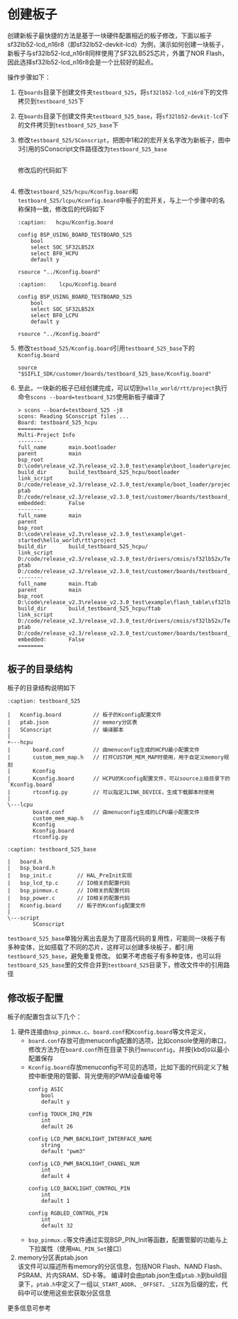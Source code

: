 # 创建板子
创建新板子最快捷的方法是基于一块硬件配置相近的板子修改，下面以板子sf32lb52-lcd_n16r8（即sf32lb52-devkit-lcd）为例，演示如何创建一块板子，新板子与sf32lb52-lcd_n16r8同样使用了SF32LB525芯片，外置了NOR Flash，因此选择sf32lb52-lcd_n16r8会是一个比较好的起点。

操作步骤如下：
1. 在`boards`目录下创建文件夹`testboard_525`，将`sf32lb52-lcd_n16r8`下的文件拷贝到`testboard_525`下
1. 在`boards`目录下创建文件夹`testboard_525_base`，将`sf32lb52-devkit-lcd`下的文件拷贝到`testboard_525_base`下
1. 修改`testboard_525/SConscript`，把图中1和2的宏开关名字改为新板子，图中3引用的SConscript文件路径改为`testboard_525_base`
    ```{image} ../../assets/create_board_sconscript.png
    ```
    修改后的代码如下
    ```{image} ../../assets/create_board_sconscript_new.png
    ```
  
1. 修改`testboard_525/hcpu/Kconfig.board`和`testboard_525/lcpu/Kconfig.board`中板子的宏开关，与上一个步骤中的名称保持一致，修改后的代码如下
    ```{code-block} kconfig
    :caption:   hcpu/Kconfig.board

    config BSP_USING_BOARD_TESTBOARD_525
        bool
        select SOC_SF32LB52X
        select BF0_HCPU
        default y

    rsource "../Kconfig.board"
    ```

    ```{code-block} kconfig
    :caption:    lcpu/Kconfig.board

    config BSP_USING_BOARD_TESTBOARD_525
        bool
        select SOC_SF32LB52X
        select BF0_LCPU
        default y

    rsource "../Kconfig.board"

    ```
1. 修改`testboad_525/Kconfig.board`引用`testboard_525_base`下的`Kconfig.board`
    ```kconfig
    source "$SIFLI_SDK/customer/boards/testboard_525_base/Kconfig.board"
    ```
1. 至此，一块新的板子已经创建完成，可以切到`hello_world/rtt/project`执行命令`scons --board=testboard_525`使用新板子编译了
    ```none
    > scons --board=testboard_525 -j8
    scons: Reading SConscript files ...
    Board: testboard_525_hcpu
    ========
    Multi-Project Info
    --------
    full_name       main.bootloader
    parent          main
    bsp_root        D:\code\release_v2.3\release_v2.3.0_test\example\boot_loader\project\butterflmicro\ram_v2
    build_dir       build_testboard_525_hcpu/bootloader
    link_script     D:/code/release_v2.3/release_v2.3.0_test/example/boot_loader/project/butterflmicro/ram_v2\link
    ptab            D:/code/release_v2.3/release_v2.3.0_test/customer/boards/testboard_525\ptab.json
    embedded:       False
    --------
    full_name       main
    parent
    bsp_root        D:\code\release_v2.3\release_v2.3.0_test\example\get-started\hello_world\rtt\project
    build_dir       build_testboard_525_hcpu/
    link_script     D:/code/release_v2.3/release_v2.3.0_test/drivers/cmsis/sf32lb52x/Templates/gcc/HCPU/link
    ptab            D:/code/release_v2.3/release_v2.3.0_test/customer/boards/testboard_525\ptab.json
    --------
    full_name       main.ftab
    parent          main
    bsp_root        D:\code\release_v2.3\release_v2.3.0_test\example\flash_table\sf32lb52x_common_v2
    build_dir       build_testboard_525_hcpu/ftab
    link_script     D:/code/release_v2.3/release_v2.3.0_test/drivers/cmsis/sf32lb52x/Templates/gcc/HCPU/link
    ptab            D:/code/release_v2.3/release_v2.3.0_test/customer/boards/testboard_525\ptab.json
    embedded:       False
    ========
    ```

## 板子的目录结构
板子的目录结构说明如下

```{code-block} none
:caption: testboard_525

|   Kconfig.board          // 板子的Kconfig配置文件
|   ptab.json              // memory分区表
|   SConscript             // 编译脚本
|   
+---hcpu
|       board.conf         // 由menuconfig生成的HCPU最小配置文件
|       custom_mem_map.h   // 打开CUSTOM_MEM_MAP时使用，用于自定义memory规划
|       Kconfig            
|       Kconfig.board      // HCPU的Kconfig配置文件，可以source上级目录下的`Kconfig.board`
|       rtconfig.py        // 可以指定JLINK_DEVICE，生成下载脚本时使用
|       
\---lcpu    
        board.conf         // 由menuconfig生成的LCPU最小配置文件
        custom_mem_map.h
        Kconfig
        Kconfig.board
        rtconfig.py
```

```{code-block} none
:caption: testboard_525_base

|   board.h
|   bsp_board.h
|   bsp_init.c        // HAL_PreInit实现
|   bsp_lcd_tp.c      // IO相关的配置代码
|   bsp_pinmux.c      // IO相关的配置代码
|   bsp_power.c       // IO相关的配置代码
|   Kconfig.board     // 板子的Kconfig配置文件
|   
\---script
        SConscript
```        

`testboard_525_base`单独分离出去是为了提高代码的复用性，可能同一块板子有多种变体，比如搭载了不同的芯片，这样可以创建多块板子，都引用`testboard_525_base`，避免重复修改。
如果不考虑板子有多种变体，也可以将`testboard_525_base`里的文件合并到`testboard_525`目录下，修改文件中的引用路径

## 修改板子配置
板子的配置包含以下几个：
1. 硬件连接由`bsp_pinmux.c`、`board.conf`和`Kconfig.board`等文件定义，
    - `board.conf`存放可由menuconfig配置的选项，比如console使用的串口，修改方法为在`board.conf`所在目录下执行`menuconfig`，并按{kbd}`D`以最小配置保存
    - `Kconfig.board`存放menuconfig不可见的选项，比如下面的代码定义了触控中断使用的管脚、背光使用的PWM设备编号等
        ```kconfig
        config ASIC
            bool 
            default y 
        
        config TOUCH_IRQ_PIN
            int
            default 26

        config LCD_PWM_BACKLIGHT_INTERFACE_NAME
            string
            default "pwm3"

        config LCD_PWM_BACKLIGHT_CHANEL_NUM
            int
            default 4

        config LCD_BACKLIGHT_CONTROL_PIN
            int
            default 1
            
        config RGBLED_CONTROL_PIN
            int
            default 32  

        ```
    - `bsp_pinmux.c`等文件通过实现BSP_PIN_Init等函数，配置管脚的功能与上下拉属性（使用`HAL_PIN_Set`接口）
1. memory分区表ptab.json\
    该文件可以描述所有memory的分区信息，包括NOR Flash、NAND Flash、PSRAM、片内SRAM、SD卡等。
    编译时会由ptab.json生成`ptab.h`到build目录下，`ptab.h`中定义了一组以`_START_ADDR`、`_OFFSET`、`_SIZE`为后缀的宏，代码中可以使用这些宏获取分区信息

更多信息可参考[](/app_note/common_project.md)